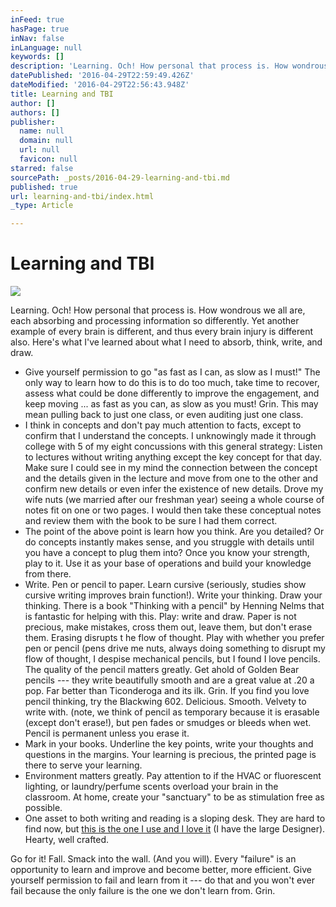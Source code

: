 ```yaml
---
inFeed: true
hasPage: true
inNav: false
inLanguage: null
keywords: []
description: 'Learning. Och! How personal that process is. How wondrous we all are, each absorbing and processing information so differently. Yet another example of every brain is different, and thus every brain injury is different also. Here’s what I’ve learned about what I need to absorb, think, write, and draw.'
datePublished: '2016-04-29T22:59:49.426Z'
dateModified: '2016-04-29T22:56:43.948Z'
title: Learning and TBI
author: []
authors: []
publisher:
  name: null
  domain: null
  url: null
  favicon: null
starred: false
sourcePath: _posts/2016-04-29-learning-and-tbi.md
published: true
url: learning-and-tbi/index.html
_type: Article

---
```

# Learning and TBI
![](https://the-grid-user-content.s3-us-west-2.amazonaws.com/096892e9-6eed-40c9-9046-ba364cf53fd7.jpg)

Learning. Och! How personal that process is. How wondrous we all are, each absorbing and processing information so differently. Yet another example of every brain is different, and thus every brain injury is different also. Here's what I've learned about what I need to absorb, think, write, and draw.

* Give yourself permission to go "as fast as I can, as slow as I must!" The only way to learn how to do this is to do too much, take time to recover, assess what could be done differently to improve the engagement, and keep moving ... as fast as you can, as slow as you must! Grin. This may mean pulling back to just one class, or even auditing just one class. 
* I think in concepts and don't pay much attention to facts, except to confirm that I understand the concepts. I unknowingly made it through college with 5 of my eight concussions with this general strategy: Listen to lectures without writing anything except the key concept for that day. Make sure I could see in my mind the connection between the concept and the details given in the lecture and move from one to the other and confirm new details or even infer the existence of new details. Drove my wife nuts (we married after our freshman year) seeing a whole course of notes fit on one or two pages. I would then take these conceptual notes and review them with the book to be sure I had them correct.
* The point of the above point is learn how you think. Are you detailed? Or do concepts instantly makes sense, and you struggle with details until you have a concept to plug them into? Once you know your strength, play to it. Use it as your base of operations and build your knowledge from there.
* Write. Pen or pencil to paper. Learn cursive (seriously, studies show cursive writing improves brain function!). Write your thinking. Draw your thinking. There is a book "Thinking with a pencil" by Henning Nelms that is fantastic for helping with this. Play: write and draw. Paper is not precious, make mistakes, cross them out, leave them, but don't erase them. Erasing disrupts t he flow of thought. Play with whether you prefer pen or pencil (pens drive me nuts, always doing something to disrupt my flow of thought, I despise mechanical pencils, but I found I love pencils. The quality of the pencil matters greatly. Get ahold of Golden Bear pencils --- they write beautifully smooth and are a great value at .20 a pop. Far better than Ticonderoga and its ilk. Grin. If you find you love pencil thinking, try the Blackwing 602\. Delicious. Smooth. Velvety to write with. (note, we think of pencil as temporary because it is erasable (except don't erase!), but pen fades or smudges or bleeds when wet. Pencil is permanent unless you erase it.
* Mark in your books. Underline the key points, write your thoughts and questions in the margins. Your learning is precious, the printed page is there to serve your learning.
* Environment matters greatly. Pay attention to if the HVAC or fluorescent lighting, or laundry/perfume scents overload your brain in the classroom. At home, create your "sanctuary" to be as stimulation free as possible.
* One asset to both writing and reading is a sloping desk. They are hard to find now, but [this is the one I use and I love it][0] (I have the large Designer). Hearty, well crafted. 

Go for it! Fall. Smack into the wall. (And you will). Every "failure" is an opportunity to learn and improve and become better, more efficient. Give yourself permission to fail and learn from it --- do that and you won't ever fail because the only failure is the one we don't learn from. Grin.

[0]: https://ergodesk.com/